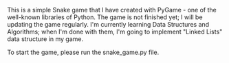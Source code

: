 This is a simple Snake game that I have created with PyGame - one of the well-known libraries of Python. The game is not finished yet; I will be updating the game regularly. I'm currently learning Data Structures and Algorithms; when I'm done with them, I'm going to implement "Linked Lists" data structure in my game.

To start the game, please run the snake_game.py file.

